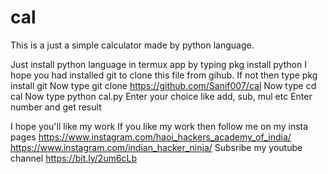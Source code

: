 # cal
This is a just a simple calculator made by python language.

Just install python language in termux app by typing 
pkg install python 
I hope you had installed git to clone this file from gihub. 
If not then type 
pkg install git 
Now type git clone https://github.com/Sanif007/cal
Now type cd cal
Now type python cal.py
Enter your choice like add, sub, mul etc
Enter number and get result

I hope you'll like my work
If you like my work then follow me on my insta pages
https://www.instagram.com/haoi_hackers_academy_of_india/
https://www.instagram.com/indian_hacker_ninja/
Subsribe my youtube channel https://bit.ly/2um6cLb
